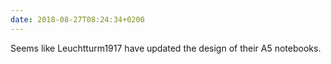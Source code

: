```yaml
---
date: 2018-08-27T08:24:34+0200
---
```


Seems like Leuchtturm1917 have updated the design of their A5 notebooks. 
